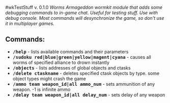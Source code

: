 #wkTestStuff v. 0.1.0
_Worms Armageddon wormkit module that adds some debugging commands to in-game chat. Useful for testing stuff. Use with debug console. Most commands will desynchronize the game, so don't use it in multiplayer games._

## Commands:
- **<tt>/help</tt>** - lists available commands and their parameters
- **<tt>/sudoku red|blue|green|yellow|magent|cyana</tt>** - causes all worms of specified alliance to drown instantly
- **<tt>/objects</tt>** - lists addresses of global objects and ctasks
- **<tt>/delete ctaskname</tt>** - deletes specified ctask objects by type. some object types might crash the game
- **<tt>/ammo team weapon_id|all ammo_num</tt>** - sets ammunition of any weapon. -1 is infinite ammo
- **<tt>/delay team weapon_id|all delay_num</tt>** - sets delay of any weapon
